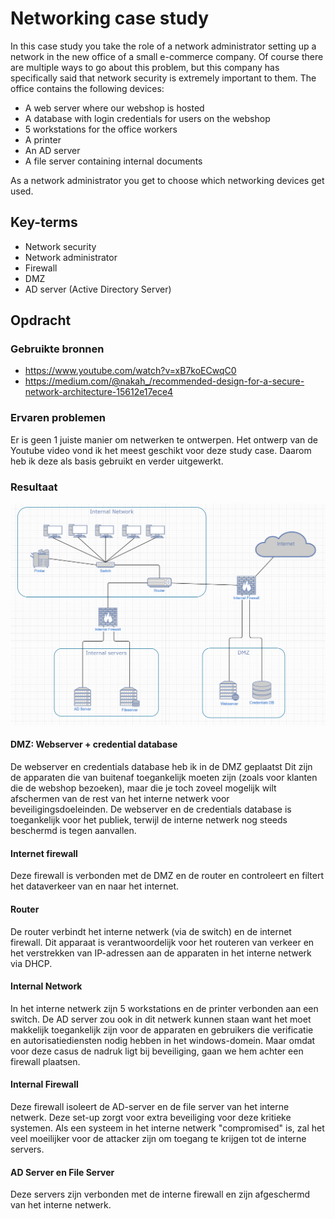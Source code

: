 # Networking case study

In this case study you take the role of a network administrator setting up a network in the new office of a small e-commerce company. Of course there are multiple ways to go about this problem, but this company has specifically said that network security is extremely important to them.
The office contains the following devices:
- A web server where our webshop is hosted
- A database with login credentials for users on the webshop
- 5 workstations for the office workers
- A printer
- An AD server
- A file server containing internal documents

As a network administrator you get to choose which networking devices get used.


## Key-terms
- Network security
- Network administrator
- Firewall
- DMZ
- AD server (Active Directory Server)

## Opdracht
### Gebruikte bronnen
- https://www.youtube.com/watch?v=xB7koECwqC0
- https://medium.com/@nakah_/recommended-design-for-a-secure-network-architecture-15612e17ece4

### Ervaren problemen
Er is geen 1 juiste manier om netwerken te ontwerpen. Het ontwerp van de Youtube video vond ik het meest geschikt voor deze study case. Daarom heb ik deze als basis gebruikt en verder uitgewerkt.

### Resultaat

![Image](https://github.com/techgrounds/techgrounds-kaman/blob/main/00_includes/NWT-07_screen01.png)

#### DMZ: Webserver + credential database
De webserver en credentials database heb ik in de DMZ geplaatst
 Dit zijn de apparaten die van buitenaf toegankelijk moeten zijn (zoals voor klanten die de webshop bezoeken), maar die je toch zoveel mogelijk wilt afschermen van de rest van het interne netwerk voor beveiligingsdoeleinden.
 De webserver en de credentials database is toegankelijk voor het publiek, terwijl de interne netwerk nog steeds beschermd is tegen aanvallen.

 #### Internet firewall
 Deze firewall is verbonden met de DMZ en de router en controleert en filtert het dataverkeer van en naar het internet.

 #### Router
  De router verbindt het interne netwerk (via de switch) en de internet firewall. Dit apparaat is verantwoordelijk voor het routeren van verkeer en het verstrekken van IP-adressen aan de apparaten in het interne netwerk via DHCP.

 #### Internal Network
 In het interne netwerk zijn 5 workstations en de printer verbonden aan een switch. 
 De AD server zou ook in dit netwerk kunnen staan want het moet makkelijk toegankelijk zijn voor de apparaten en gebruikers die verificatie en autorisatiediensten nodig hebben in het windows-domein. Maar omdat voor deze casus de nadruk ligt bij beveiliging, gaan we hem achter een firewall plaatsen.
 
#### Internal Firewall
 Deze firewall isoleert de AD-server en de file server van het interne netwerk. Deze set-up zorgt voor extra beveiliging voor deze kritieke systemen. 
 Als een systeem in het interne netwerk "compromised" is, zal het veel moeilijker voor de attacker zijn om toegang te krijgen tot de interne servers.

 #### AD Server en File Server
 Deze servers zijn verbonden met de interne firewall en zijn afgeschermd van het interne netwerk.

